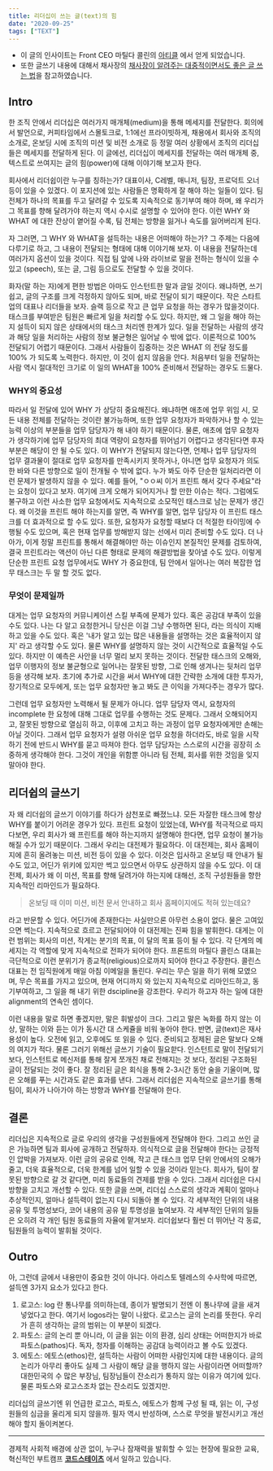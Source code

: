```yaml
---
title: 리더십이 쓰는 글(text)의 힘
date: "2020-09-25"
tags: ["TEXT"]
---
```


- 이 글의 인사이트는 Front CEO 마틸다 콜린의 [아티클](https://firstround.com/review/the-founders-guide-to-discipline-lessons-from-fronts-mathilde-collin/) 에서 얻게 되었습니다.
- 또한 글쓰기 내용에 대해서 채사장의 [채사장이 알려주는 대중적이면서도 좋은 글 쓰는 법](https://youtu.be/jNjCIZZMKKs)을 참고하였습니다.

## Intro

한 조직 안에서 리더십은 여러가지 매개체(medium)을 통해 메세지를 전달한다. 회의에서 발언으로, 커피타임에서 스몰토크로, 1:1에선 프라이빗하게, 채용에서 회사와 조직의 소개로, 온보딩 시에 조직의 미션 및 비전 소개로 등 정말 여러 상황에서 조직의 리더십들은 메세지를 전달하게 된다. 이 글에선, 리더십이 메세지를 전달하는 여러 매개체 중, 텍스트로 쓰여지는 글의 힘(power)에 대해 이야기해 보고자 한다.

회사에서 리더쉽이란 누구를 칭하는가? 대표이사, C레벨, 매니저, 팀장, 프로덕트 오너등이 있을 수 있겠다. 이 포지션에 있는 사람들은 명확하게 잘 해야 하는 일들이 있다. 팀 전체가 하나의 목표를 두고 달려갈 수 있도록 지속적으로 동기부여 해야 하며, 왜 우리가 그 목표를 향해 달려가야 하는지 역시 수시로 설명할 수 있어야 한다. 이런 WHY 와 WHAT 에 대한 잔상이 옅어질 수록, 팀 전체는 방향을 잃거나 속도를 잃어버리게 된다.

자 그러면, 그 WHY 와 WHAT을 설득하는 내용은 어떠해야 하는가? 그 주제는 다음에 다루기로 하고, 그 내용이 전달되는 형태에 대해 이야기해 보자. 이 내용을 전달하는데 여러가지 옵션이 있을 것이다. 직접 팀 앞에 나와 라이브로 말을 전하는 형식이 있을 수 있고 (speech), 또는 글, 그림 등으로도 전달할 수 있을 것이다.

화자(말 하는 자)에게 편한 방법은 아마도 인스턴트한 말과 글일 것이다. 왜냐하면, 쓰기 쉽고, 글의 구조를 크게 걱정하지 않아도 되며, 바로 전달이 되기 때문이다. 작은 스타트업의 대표나 리더들을 보자. 슬랙 등으로 작고 큰 업무 요청을 하는 경우가 많을것이다. 태스크를 부여받은 팀원은 빠르게 일을 처리할 수도 있다. 하지만, 왜 그 일을 해야 하는지 설득이 되지 않은 상태에서의 태스크 처리엔 한계가 있다. 일을 전달하는 사람의 생각과 해당 일을 처리하는 사람의 정보 불균형은 일어날 수 밖에 없다. 이론적으로 100% 전달되기 어렵기 때문이다. 그래서 사람들이 집중하는 것은 WHAT 의 전달 정도를 100% 가 되도록 노력한다. 하지만, 이 것이 쉽지 않음을 안다. 처음부터 일을 전달하는 사람 역시 절대적인 크기로 이 일의 WHAT을 100% 준비해서 전달하는 경우도 드물다.

### WHY의 중요성

따라서 일 전달에 있어 WHY 가 상당히 중요해진다. 왜냐하면 애초에 업무 위임 시, 모든 내용 전체를 전달하는 것이란 불가능하며, 또한 업무 요청자가 파악하거나 할 수 있는 능력 이상의 부분들을 업무 담당자가 해 내야 하기 때문이다. 물론, 애초에 업무 요청자가 생각하기에 업무 담당자의 최대 역량이 요청자를 뛰어넘기 어렵다고 생각된다면 후자 부분은 해당이 안 될 수도 있다. 이 WHY가 전달되지 않는다면, 언제나 업무 담당자의 업무 결과물이 절대로 업무 요청자를 만족시키지 못하거나, 아니면 업무 요청자가 의도한 바와 다른 방향으로 일이 전개될 수 밖에 없다. 누가 봐도 아주 단순한 일처리라면 이런 문제가 발생하지 않을 수 있다. 예를 들어, "ㅇㅇ씨 이거 프린트 해서 갖다 주세요"라는 요청이 있다고 보자. 여기에 크게 오해가 되어지거나 할 만한 이슈는 적다. 그럼에도 불구하고 이런 사소한 업무 요청에서도 지속적으로 소모적인 태스크로 남는 문제가 생긴다. 왜 이것을 프린트 해야 하는지를 알면, 즉 WHY를 알면, 업무 담당자 이 프린트 태스크를 더 효과적으로 할 수도 있다. 또한, 요청자가 요청할 때보다 더 적절한 타이밍에 수행될 수도 있으며, 혹은 현재 업무를 방해받지 않는 선에서 미리 준비할 수도 있다. 더 나아가, 이게 정말 프린트를 통해서 해결해야만 하는 이슈인지 본질적인 문제를 검토하여, 결국 프린트라는 액션이 아닌 다른 형태로 문제의 해결방법을 찾아낼 수도 있다. 이렇게 단순한 프린트 요청 업무에서도 WHY 가 중요한데, 팀 안에서 일어나는 여러 복잡한 업무 태스크는 두 말 할 것도 없다.

### 무엇이 문제일까

대게는 업무 요청자의 커뮤니케이션 스킬 부족에 문제가 있다. 혹은 공감대 부족이 있을 수도 있다. 나는 다 알고 요청한거니 당신은 이걸 그냥 수행하면 된다, 라는 의식이 지배하고 있을 수도 있다. 혹은 '내가 알고 있는 많은 내용들을 설명하는 것은 효율적이지 않지' 라고 생각할 수도 있다. 물론 WHY를 설명하지 않는 것이 시간적으로 효율적일 수도 있다. 하지만 이 예측은 사안을 너무 멀리 보지 못하는 것이다. 전달한 태스크의 오해와, 업무 이행자의 정보 불균형으로 일어나는 잘못된 방향, 그로 인해 생겨나는 뒷처리 업무등을 생각해 보자. 초기에 추가로 시간을 써서 WHY에 대한 간략한 소개에 대한 투자가, 장기적으로 모두에게, 또는 업무 요청자만 놓고 봐도 큰 이익을 가져다주는 경우가 많다.

그런데 업무 요청자만 노력해서 될 문제가 아니다. 업무 담당자 역시, 요청자의 incomplete 한 요청에 대해 그대로 업무를 수행하는 것도 문제다. 그래서 오해되어지고, 잘못된 방향으로 열심히 하고, 이후에 고치고 하는 과정이 업무 요청자에게만 손해는 아닐 것이다. 그래서 업무 요청자가 설령 아쉬운 업무 요청을 하더라도, 바로 일을 시작하기 전에 반드시 WHY를 묻고 따져야 한다. 업무 담당자는 스스로의 시간을 굉장히 소중하게 생각해야 한다. 그것이 개인을 위함뿐 아니라 팀 전체, 회사를 위한 것임을 잊지 말아야 한다.

## 리더쉽의 글쓰기

자 왜 리더쉽의 글쓰기 이야기를 하다가 삼천포로 빠졌느냐. 모든 자잘한 태스크에 항상 WHY를 붙이기 어려운 경우가 있다. 프린트 요청이 있었는데, WHY를 적극적으로 따지다보면, 우리 회사가 왜 프린트를 해야 하는지까지 설명해야 한다면, 업무 요청이 불가능해질 수가 있기 때문이다. 그래서 우리는 대전제가 필요하다. 이 대전제는, 회사 홈페이지에 흔히 올려놓는 미션, 비전 등이 있을 수 있다. 이것은 입사하고 온보딩 때 안내가 될 수도 있고, 어딘가 위키에 있지만 썩고 있으면서 아무도 상관하지 않을 수도 있다. 이 대전제, 회사가 왜 이 미션, 목표를 향해 달려가야 하는지에 대해선, 조직 구성원들을 향한 지속적인 리마인드가 필요하다.

> 온보딩 때 이미 미션, 비전 문서 안내하고 회사 홈페이지에도 적혀 있는데요?

라고 반문할 수 있다. 어딘가에 존재한다는 사실만으론 아무런 소용이 없다. 물은 고여있으면 썩는다. 지속적으로 흐르고 전달되어야 이 대전제는 진짜 힘을 발휘한다. 대게는 이런 범위는 회사의 미션, 작게는 분기의 목표, 이 달의 목표 등이 될 수 있다. 각 단계의 메세지는 각 역할에 맞게 지속적으로 전파가 되어야 한다. 프론트의 마틸다 콜린스 대표는 극단적으로 이런 분위기가 종교적(religious)으로까지 되어야 한다고 주장한다. 콜린스 대표는 전 임직원에게 매일 아침 이메일을 돌린다. 우리는 무슨 일을 하기 위해 모였으며, 무슨 목표를 가지고 있으며, 현재 어디까지 와 있는지 지속적으로 리마인드하고, 동기부여하고, 그 일을 해 내기 위한 dscipline을 강조한다. 우리가 하고자 하는 일에 대한 alignment의 연속인 셈이다.

이런 내용을 말로 하면 좋겠지만, 말은 휘발성이 크다. 그리고 말은 녹화를 하지 않는 이상, 말하는 이와 듣는 이가 동시간 대 스케쥴을 비워 놓아야 한다. 반면, 글(text)은 재사용성이 높다. 오전에 읽고, 오후에도 또 읽을 수 있다. 준비되고 정제된 글은 말보다 오해의 여지가 적다. 물론 그러기 위해선 글쓰기 기술이 필요핟다. 인스턴트로 말이 전달되기 보다, 인스턴트로 메신저를 통해 잘게 쪼개진 채로 전해지는 것 보다, 정리된 구조화된 글이 전달되는 것이 좋다. 잘 정리된 글은 회식을 통해 2-3시간 동안 술을 기울이며, 많은 오해를 푸는 시간과도 같은 효과를 낸다. 그래서 리더쉽은 지속적으로 글쓰기를 통해 팀이, 회사가 나아가야 하는 방향과 WHY를 전달해야 한다.

## 결론

리더십은 지속적으로 글로 우리의 생각을 구성원들에게 전달해야 한다. 그리고 쓰인 글은 가능하면 팀과 회사에 공개하고 전달하자. 의식적으로 글을 전달해야 한다는 긍정적인 압박을 가져보자. 이런 글의 공유로 인해, 작고 큰 태스크 업무 단위 안에서의 오해가 줄고, 더욱 효율적으로, 더욱 한계를 넘어 일할 수 있을 것이라 믿는다. 회사가, 팀이 잘못된 방향으로 갈 것 같다면, 미리 동료들의 견제를 받을 수 있다. 그래서 리더쉽은 다시 방향을 고치고 개선할 수 있다. 또한 글을 쓰며, 리더십 스스로의 생각과 계획이 얼마나 추상적인지, 얼마나 설득력이 없는지 다시 되돌아 볼 수 있다. 각 세부적인 단위의 내용 공유 및 투명성보다, 코어 내용의 공유 밑 투명성을 높여보자. 각 세부적인 단위의 일들은 오히려 각 개인 팀원 동료들의 자율에 맡겨보자. 리더쉽보다 훨씬 더 뛰어난 각 동료, 팀원들의 능력이 발휘될 것이다.

## Outro

아, 그런데 글에서 내용만이 중요한 것이 아니다. 아리스토 텔레스의 수사학에 따르면, 설득엔 3가지 요소가 있다고 한다.

1. 로고스: log 란 통나무를 의미하는데, 종이가 발명되기 전엔 이 통나무에 글을 새겨 넣었다고 한다. 여기서 logos라는 말이 나왔다. 로고스는 글의 논리를 뜻한다. 우리가 흔히 생각하는 글의 범위는 이 부분이 되겠다.
2. 파토스: 글의 논리 뿐 아니라, 이 글을 읽는 이의 환경, 심리 상태는 어떠한지가 바로 파토스(pathos)다. 독자, 청자를 이해하는 공감대 능력이라고 볼 수도 있겠다.
3. 에토스: 에토스(ethos)란, 설득하는 사람이 어떠한 사람인지에 대한 내용이다. 글의 논리가 아무리 좋아도 실제 그 사람이 해당 글을 행하지 않는 사람이라면 어떠할까? 대한민국의 수 많은 부장님, 팀장님들이 잔소리가 통하지 않는 이유가 여기에 있다. 물론 파토스와 로고스조차 없는 잔소리도 있겠지만.

리더십의 글쓰기엔 위 언급한 로고스, 파토스, 에토스가 함께 구성 될 때, 읽는 이, 구성원들의 심금을 울리게 되지 않을까. 필자 역시 반성하며, 스스로 무엇을 발전시키고 개선해야 할지 돌이켜본다.

---

경제적 사회적 배경에 상관 없이, 누구나 잠재력을 발휘할 수 있는 현장에 필요한 교육, 혁신적인 부트캠프 [**코드스테이츠**](https://bit.ly/31Qztga) 에서 일하고 있습니다.
